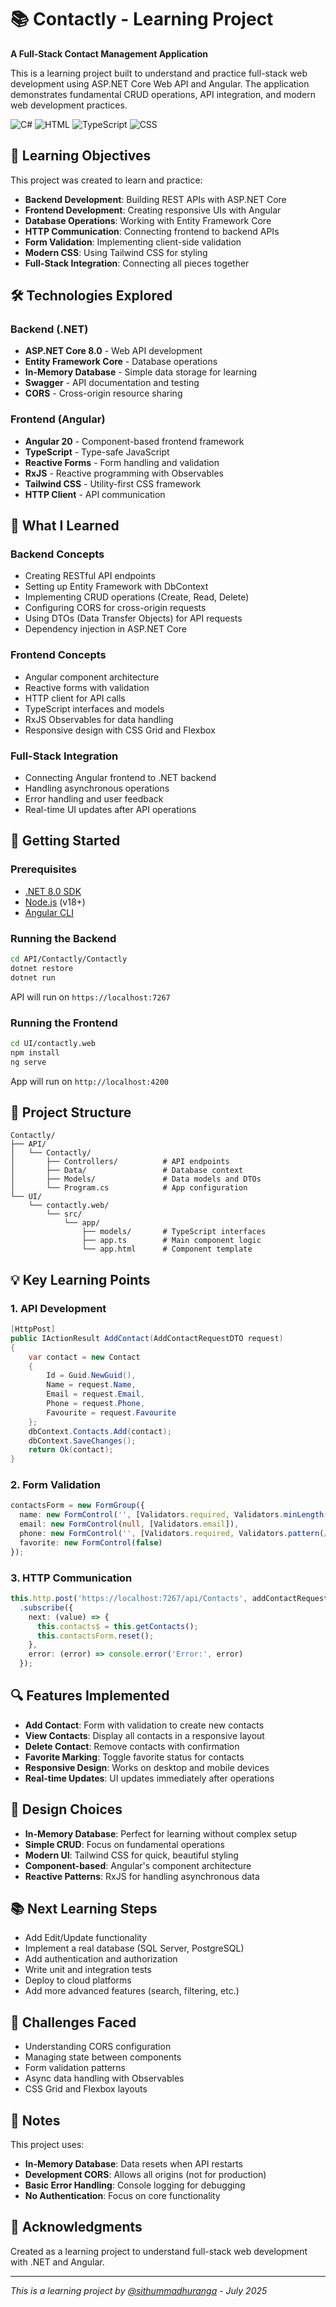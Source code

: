 # 📚 Contactly - Learning Project

**A Full-Stack Contact Management Application**

This is a learning project built to understand and practice full-stack web development using ASP.NET Core Web API and Angular. The application demonstrates fundamental CRUD operations, API integration, and modern web development practices.

![C#](https://img.shields.io/badge/C%23-47.1%25-blue)
![HTML](https://img.shields.io/badge/HTML-31.4%25-orange)
![TypeScript](https://img.shields.io/badge/TypeScript-21.4%25-blue)
![CSS](https://img.shields.io/badge/CSS-0.1%25-purple)

## 🎯 Learning Objectives

This project was created to learn and practice:

- **Backend Development**: Building REST APIs with ASP.NET Core
- **Frontend Development**: Creating responsive UIs with Angular
- **Database Operations**: Working with Entity Framework Core
- **HTTP Communication**: Connecting frontend to backend APIs
- **Form Validation**: Implementing client-side validation
- **Modern CSS**: Using Tailwind CSS for styling
- **Full-Stack Integration**: Connecting all pieces together

## 🛠️ Technologies Explored

### Backend (.NET)
- **ASP.NET Core 8.0** - Web API development
- **Entity Framework Core** - Database operations
- **In-Memory Database** - Simple data storage for learning
- **Swagger** - API documentation and testing
- **CORS** - Cross-origin resource sharing

### Frontend (Angular)
- **Angular 20** - Component-based frontend framework
- **TypeScript** - Type-safe JavaScript
- **Reactive Forms** - Form handling and validation
- **RxJS** - Reactive programming with Observables
- **Tailwind CSS** - Utility-first CSS framework
- **HTTP Client** - API communication

## 📖 What I Learned

### Backend Concepts
- Creating RESTful API endpoints
- Setting up Entity Framework with DbContext
- Implementing CRUD operations (Create, Read, Delete)
- Configuring CORS for cross-origin requests
- Using DTOs (Data Transfer Objects) for API requests
- Dependency injection in ASP.NET Core

### Frontend Concepts
- Angular component architecture
- Reactive forms with validation
- HTTP client for API calls
- TypeScript interfaces and models
- RxJS Observables for data handling
- Responsive design with CSS Grid and Flexbox

### Full-Stack Integration
- Connecting Angular frontend to .NET backend
- Handling asynchronous operations
- Error handling and user feedback
- Real-time UI updates after API operations

## 🚀 Getting Started

### Prerequisites
- [.NET 8.0 SDK](https://dotnet.microsoft.com/download)
- [Node.js](https://nodejs.org/) (v18+)
- [Angular CLI](https://angular.io/cli)

### Running the Backend
```bash
cd API/Contactly/Contactly
dotnet restore
dotnet run
```
API will run on `https://localhost:7267`

### Running the Frontend
```bash
cd UI/contactly.web
npm install
ng serve
```
App will run on `http://localhost:4200`

## 📁 Project Structure

```
Contactly/
├── API/
│   └── Contactly/
│       ├── Controllers/          # API endpoints
│       ├── Data/                 # Database context
│       ├── Models/               # Data models and DTOs
│       └── Program.cs            # App configuration
└── UI/
    └── contactly.web/
        └── src/
            └── app/
                ├── models/       # TypeScript interfaces
                ├── app.ts        # Main component logic
                └── app.html      # Component template
```

## 💡 Key Learning Points

### 1. API Development
```csharp
[HttpPost]
public IActionResult AddContact(AddContactRequestDTO request)
{
    var contact = new Contact
    {
        Id = Guid.NewGuid(),
        Name = request.Name,
        Email = request.Email,
        Phone = request.Phone,
        Favourite = request.Favourite
    };
    dbContext.Contacts.Add(contact);
    dbContext.SaveChanges();
    return Ok(contact);
}
```

### 2. Form Validation
```typescript
contactsForm = new FormGroup({
  name: new FormControl('', [Validators.required, Validators.minLength(2)]),
  email: new FormControl(null, [Validators.email]),
  phone: new FormControl('', [Validators.required, Validators.pattern(/^\+?[\d\s\-\(\)]+$/)]),
  favorite: new FormControl(false)
});
```

### 3. HTTP Communication
```typescript
this.http.post('https://localhost:7267/api/Contacts', addContactRequest)
  .subscribe({
    next: (value) => {
      this.contacts$ = this.getContacts();
      this.contactsForm.reset();
    },
    error: (error) => console.error('Error:', error)
  });
```

## 🔍 Features Implemented

- **Add Contact**: Form with validation to create new contacts
- **View Contacts**: Display all contacts in a responsive layout
- **Delete Contact**: Remove contacts with confirmation
- **Favorite Marking**: Toggle favorite status for contacts
- **Responsive Design**: Works on desktop and mobile devices
- **Real-time Updates**: UI updates immediately after operations

## 🎨 Design Choices

- **In-Memory Database**: Perfect for learning without complex setup
- **Simple CRUD**: Focus on fundamental operations
- **Modern UI**: Tailwind CSS for quick, beautiful styling
- **Component-based**: Angular's component architecture
- **Reactive Patterns**: RxJS for handling asynchronous data

## 📚 Next Learning Steps

- Add Edit/Update functionality
- Implement a real database (SQL Server, PostgreSQL)
- Add authentication and authorization
- Write unit and integration tests
- Deploy to cloud platforms
- Add more advanced features (search, filtering, etc.)

## 🤔 Challenges Faced

- Understanding CORS configuration
- Managing state between components
- Form validation patterns
- Async data handling with Observables
- CSS Grid and Flexbox layouts

## 📝 Notes

This project uses:
- **In-Memory Database**: Data resets when API restarts
- **Development CORS**: Allows all origins (not for production)
- **Basic Error Handling**: Console logging for debugging
- **No Authentication**: Focus on core functionality

## 🙏 Acknowledgments

Created as a learning project to understand full-stack web development with .NET and Angular.

---

*This is a learning project by [@sithummadhuranga](https://github.com/sithummadhuranga) - July 2025*
